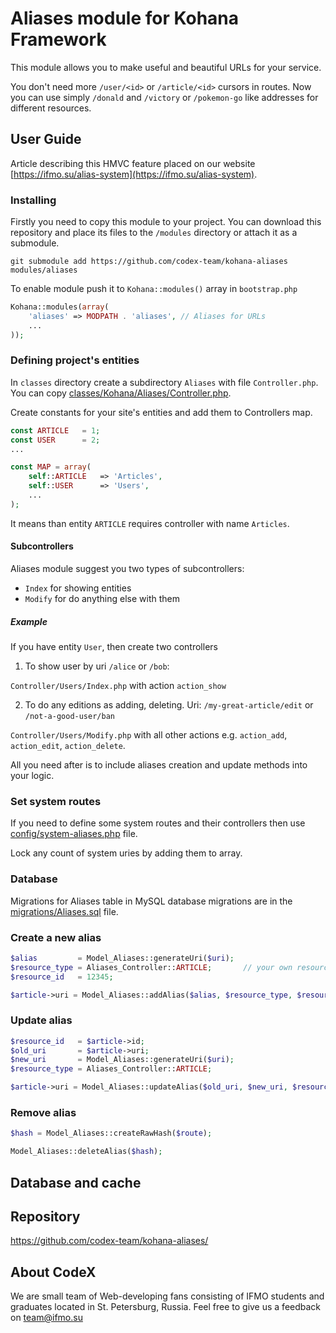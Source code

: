 # Aliases module for Kohana Framework

This module allows you to make useful and beautiful URLs for your service.

You don't need more `/user/<id>` or `/article/<id>` cursors in routes. Now you can use simply `/donald` and `/victory` or `/pokemon-go` like addresses for different resources.

## User Guide

Article describing this HMVC feature placed on our website [https://ifmo.su/alias-system](https://ifmo.su/alias-system).

### Installing

Firstly you need to copy this module to your project. You can download this repository and place its files to the `/modules` directory or attach it as a submodule. 

```shell
git submodule add https://github.com/codex-team/kohana-aliases modules/aliases
```

To enable module push it to `Kohana::modules()` array in `bootstrap.php`

```php
Kohana::modules(array(
    'aliases' => MODPATH . 'aliases', // Aliases for URLs
    ...
));
```

### Defining project's entities

In `classes` directory create a subdirectory `Aliases` with file `Controller.php`. You can copy [classes/Kohana/Aliases/Controller.php](classes/Kohana/Aliases/Controller.php).

Create constants for your site's entities and add them to Controllers map.

```php
const ARTICLE   = 1;
const USER      = 2;
...

const MAP = array(
    self::ARTICLE   => 'Articles',
    self::USER      => 'Users',
    ...
);
```

It means than entity `ARTICLE` requires controller with name `Articles`.

#### Subcontrollers

Aliases module suggest you two types of subcontrollers:

- `Index` for showing entities
- `Modify` for do anything else with them

##### Example

If you have entity `User`, then create two controllers

1. To show user by uri `/alice` or `/bob`:

`Controller/Users/Index.php` with action `action_show`

2. To do any editions as adding, deleting. Uri: `/my-great-article/edit` or `/not-a-good-user/ban`

`Controller/Users/Modify.php` with all other actions e.g. `action_add`, `action_edit`, `action_delete`.

All you need after is to include aliases creation and update methods into your logic.

### Set system routes

If you need to define some system routes and their controllers then use [config/system-aliases.php](config/system-aliases.php) file.

Lock any count of system uries by adding them to array.

### Database

Migrations for Aliases table in MySQL database migrations are in the [migrations/Aliases.sql](migrations/Aliases.sql) file.

### Create a new alias

```php
$alias         = Model_Aliases::generateUri($uri);
$resource_type = Aliases_Controller::ARTICLE;       // your own resource's type such as user, article, category and other
$resource_id   = 12345;

$article->uri = Model_Aliases::addAlias($alias, $resource_type, $resource_id);
```

### Update alias

```php
$resource_id   = $article->id;
$old_uri       = $article->uri;
$new_uri       = Model_Aliases::generateUri($uri);
$resource_type = Aliases_Controller::ARTICLE;

$article->uri = Model_Aliases::updateAlias($old_uri, $new_uri, $resource_type, $resource_id);
```

### Remove alias

```php
$hash = Model_Aliases::createRawHash($route);

Model_Aliases::deleteAlias($hash);
```

## Database and cache



## Repository

<a href="https://github.com/codex-team/kohana-aliases/">https://github.com/codex-team/kohana-aliases/</a>

## About CodeX

We are small team of Web-developing fans consisting of IFMO students and graduates located in St. Petersburg, Russia.
Feel free to give us a feedback on <a href="mailto::team@ifmo.su">team@ifmo.su</a>
